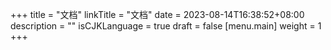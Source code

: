 +++
title = "文档"
linkTitle = "文档"
date = 2023-08-14T16:38:52+08:00
description = ""
isCJKLanguage = true
draft = false
[menu.main]
    weight = 1
+++